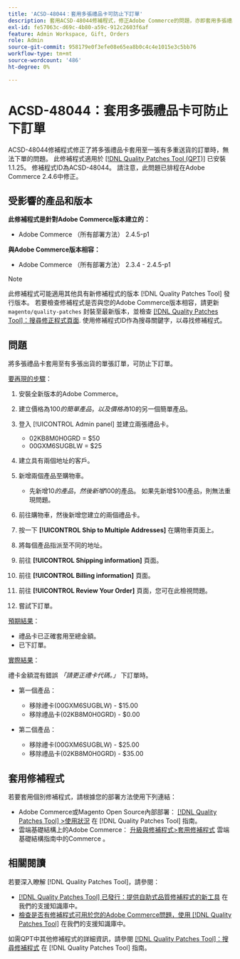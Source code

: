 ```yaml
---
title: 'ACSD-48044：套用多張禮品卡可防止下訂單'
description: 套用ACSD-48044修補程式，修正Adobe Commerce的問題，亦即套用多張禮品卡至多筆運送的單一訂單時，無法下訂單。
exl-id: fe57063c-d69c-4b80-a59c-912c2603f6af
feature: Admin Workspace, Gift, Orders
role: Admin
source-git-commit: 958179e0f3efe08e65ea8b0c4c4e1015e3c5bb76
workflow-type: tm+mt
source-wordcount: '486'
ht-degree: 0%

---
```


# ACSD-48044：套用多張禮品卡可防止下訂單

ACSD-48044修補程式修正了將多張禮品卡套用至一張有多重送貨的訂單時，無法下單的問題。 此修補程式適用於 [[!DNL Quality Patches Tool (QPT)]](/help/announcements/adobe-commerce-announcements/magento-quality-patches-released-new-tool-to-self-serve-quality-patches.md) 已安裝1.1.25。 修補程式ID為ACSD-48044。 請注意，此問題已排程在Adobe Commerce 2.4.6中修正。

## 受影響的產品和版本

**此修補程式是針對Adobe Commerce版本建立的：**

* Adobe Commerce （所有部署方法） 2.4.5-p1

**與Adobe Commerce版本相容：**

* Adobe Commerce （所有部署方法） 2.3.4 - 2.4.5-p1

>[!NOTE]
>
>此修補程式可能適用其他具有新修補程式的版本 [!DNL Quality Patches Tool] 發行版本。 若要檢查修補程式是否與您的Adobe Commerce版本相容，請更新 `magento/quality-patches` 封裝至最新版本，並檢查 [[!DNL Quality Patches Tool]：搜尋修正程式頁面](https://experienceleague.adobe.com/tools/commerce-quality-patches/index.html). 使用修補程式ID作為搜尋關鍵字，以尋找修補程式。

## 問題

將多張禮品卡套用至有多張出貨的單張訂單，可防止下訂單。

<u>要再現的步驟</u>：

1. 安裝全新版本的Adobe Commerce。
1. 建立價格為$100的簡單產品，以及價格為$10的另一個簡單產品。
1. 登入 [!UICONTROL Admin panel] 並建立兩張禮品卡。

   * 02KB8M0H0GRD = $50
   * 00GXM6SUGBLW = $25

1. 建立具有兩個地址的客戶。
1. 新增兩個產品至購物車。

   * 先新增$10的產品，然後新增$100的產品。 如果先新增$100產品，則無法重現問題。

1. 前往購物車，然後新增您建立的兩個禮品卡。
1. 按一下 **[!UICONTROL Ship to Multiple Addresses]** 在購物車頁面上。
1. 將每個產品指派至不同的地址。
1. 前往 **[!UICONTROL Shipping information]** 頁面。
1. 前往 **[!UICONTROL Billing information]** 頁面。
1. 前往 **[!UICONTROL Review Your Order]** 頁面，您可在此檢視問題。
1. 嘗試下訂單。

<u>預期結果</u>：

* 禮品卡已正確套用至總金額。
* 已下訂單。

<u>實際結果</u>：

禮卡金額混有錯誤 *「請更正禮卡代碼。」* 下訂單時。

* 第一個產品：

   * 移除禮卡(00GXM6SUGBLW) - $15.00
   * 移除禮品卡(02KB8M0H0GRD) - $0.00

* 第二個產品：

   * 移除禮卡(00GXM6SUGBLW) - $25.00
   * 移除禮品卡(02KB8M0H0GRD) - $35.00

## 套用修補程式

若要套用個別修補程式，請根據您的部署方法使用下列連結：

* Adobe Commerce或Magento Open Source內部部署： [[!DNL Quality Patches Tool] >使用狀況](https://experienceleague.adobe.com/docs/commerce-operations/tools/quality-patches-tool/usage.html) 在 [!DNL Quality Patches Tool] 指南。
* 雲端基礎結構上的Adobe Commerce： [升級與修補程式>套用修補程式](https://experienceleague.adobe.com/docs/commerce-cloud-service/user-guide/develop/upgrade/apply-patches.html) 雲端基礎結構指南中的Commerce 。

## 相關閱讀

若要深入瞭解 [!DNL Quality Patches Tool]，請參閱：

* [[!DNL Quality Patches Tool] 已發行：提供自助式品質修補程式的新工具](/help/announcements/adobe-commerce-announcements/magento-quality-patches-released-new-tool-to-self-serve-quality-patches.md) 在我們的支援知識庫中。
* [檢查是否有修補程式可用於您的Adobe Commerce問題，使用 [!DNL Quality Patches Tool]](/help/support-tools/patches-available-in-qpt-tool/check-patch-for-magento-issue-with-magento-quality-patches.md) 在我們的支援知識庫中。

如需QPT中其他修補程式的詳細資訊，請參閱 [[!DNL Quality Patches Tool]：搜尋修補程式](https://experienceleague.adobe.com/tools/commerce-quality-patches/index.html) 在 [!DNL Quality Patches Tool] 指南。
